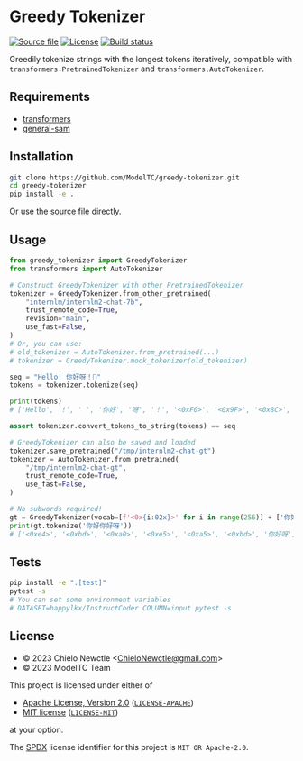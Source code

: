 # Greedy Tokenizer

[![Source file](https://img.shields.io/badge/source_file-greedy__tokenizer.py-green)](./greedy_tokenizer.py)
[![License](https://img.shields.io/badge/license-MIT%2FApache--2.0-informational.svg)](#license)
[![Build status](https://github.com/ModelTC/greedy-tokenizer/actions/workflows/ci.yml/badge.svg)](https://github.com/ModelTC/greedy-tokenizer/actions)

Greedily tokenize strings with the longest tokens iteratively,
compatible with `transformers.PretrainedTokenizer` and `transformers.AutoTokenizer`.

## Requirements

- [transformers](https://github.com/huggingface/transformers)
- [general-sam](https://github.com/ModelTC/general-sam)

## Installation

```sh
git clone https://github.com/ModelTC/greedy-tokenizer.git
cd greedy-tokenizer
pip install -e .
```

Or use the [source file](./greedy_tokenizer.py) directly.

## Usage

```python
from greedy_tokenizer import GreedyTokenizer
from transformers import AutoTokenizer

# Construct GreedyTokenizer with other PretrainedTokenizer
tokenizer = GreedyTokenizer.from_other_pretrained(
    "internlm/internlm2-chat-7b",
    trust_remote_code=True,
    revision="main",
    use_fast=False,
)
# Or, you can use:
# old_tokenizer = AutoTokenizer.from_pretrained(...)
# tokenizer = GreedyTokenizer.mock_tokenizer(old_tokenizer)

seq = "Hello! 你好呀！🌠"
tokens = tokenizer.tokenize(seq)

print(tokens)
# ['Hello', '!', ' ', '你好', '呀', '！', '<0xF0>', '<0x9F>', '<0x8C>', '<0xA0>']

assert tokenizer.convert_tokens_to_string(tokens) == seq

# GreedyTokenizer can also be saved and loaded
tokenizer.save_pretrained("/tmp/internlm2-chat-gt")
tokenizer = AutoTokenizer.from_pretrained(
    "/tmp/internlm2-chat-gt",
    trust_remote_code=True,
    use_fast=False,
)

# No subwords required!
gt = GreedyTokenizer(vocab=[f'<0x{i:02x}>' for i in range(256)] + ['你好呀'])
print(gt.tokenize('你好你好呀'))
# ['<0xe4>', '<0xbd>', '<0xa0>', '<0xe5>', '<0xa5>', '<0xbd>', '你好呀']
```

## Tests

```sh
pip install -e ".[test]"
pytest -s
# You can set some environment variables
# DATASET=happylkx/InstructCoder COLUMN=input pytest -s
```

## License

- &copy; 2023 Chielo Newctle \<[ChieloNewctle@gmail.com](mailto:ChieloNewctle@gmail.com)\>
- &copy; 2023 ModelTC Team

This project is licensed under either of

- [Apache License, Version 2.0](https://www.apache.org/licenses/LICENSE-2.0) ([`LICENSE-APACHE`](LICENSE-APACHE))
- [MIT license](https://opensource.org/licenses/MIT) ([`LICENSE-MIT`](LICENSE-MIT))

at your option.

The [SPDX](https://spdx.dev) license identifier for this project is `MIT OR Apache-2.0`.
